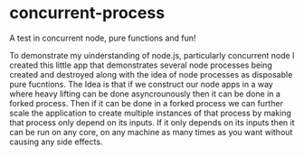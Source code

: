 # concurrent-process
A test in concurrent node, pure functions and fun!

To demonstrate my uinderstanding of node.js, particularly concurrent node I created this little app that demonstrates several node processes being created and destroyed along with the idea of node processes as disposable pure fucntions. The Idea is that if we construct our node apps in a way where heavy lifting can be done asyncrounously then it can be done in a forked process. Then if it can be done in a forked process we can further scale the application to create multiple instances of that process by making that process only depend on its inputs. If it only depends on its inputs then it can be run on any core, on any machine as many times as you want without causing any side effects. 
